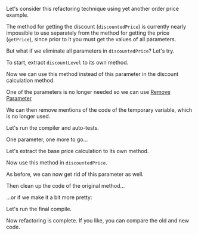 Let's consider this refactoring technique using yet another order price example.

The method for getting the discount (<code>discountedPrice</code>) is currently nearly impossible to use separately from the method for getting the price (<code>getPrice</code>), since prior to it you must get the values of all parameters.

But what if we eliminate all parameters in <code>discountedPrice</code>? Let's try.

To start, extract <code>discountLevel</code> to its own method.

Now we can use this method instead of this parameter in the discount calculation method.

One of the parameters is no longer needed so we can use <a href="/remove-parameter">Remove Parameter</a>

We can then remove mentions of the code of the temporary variable, which is no longer used.

Let's run the compiler and auto-tests.

One parameter, one more to go…

Let's extract the base price calculation to its own method.

Now use this method in <code>discountedPrice</code>.

As before, we can now get rid of this parameter as well.

Then clean up the code of the original method…

…or if we make it a bit more pretty:

Let's run the final compile.

Now refactoring is complete. If you like, you can compare the old and new code.